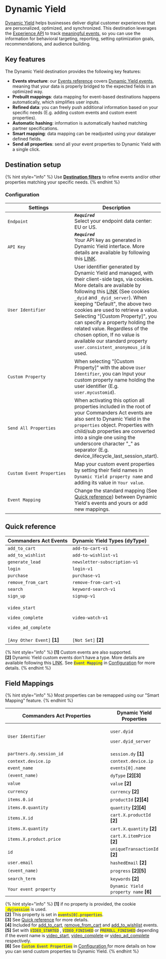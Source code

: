 # Dynamic Yield

[Dynamic Yield](https://www.dynamicyield.com) helps businesses deliver digital customer experiences that are personalized, optimized, and synchronized. This destination leverages the [Experience API](https://support.dynamicyield.com/hc/en-us/articles/360010686157-Experience-APIs-Overview) to track [meaningful events](https://dy.dev/reference/track-events), so you can use the information for behavioral targeting, reporting, setting optimization goals, recommendations, and audience building.

## Key features

The Dynamic Yield destination provides the following key features:

* **Events structure**: our [Events reference](https://community.commandersact.com/platform-x/developers/tracking/events-reference) covers [Dynamic Yield events](https://dy.dev/reference/track-events), meaning that your data is properly bridged to the expected fields in an optimized way.
* **Prebuilt mappings**: data mapping for event-based destinations happens automatically, which simplifies user inputs.
* **Refined data**: you can freely push additional information based on your specific needs (E.g. adding custom events and custom event properties).
* **Automatic hashing**: information is automatically hashed matching partner specifications.
* **Smart mapping**: data mapping can be readjusted using your datalayer defined fields.
* **Send all properties**: send all your event properties to Dynamic Yield with a single click.

## Destination setup

{% hint style="info" %}
Use [**Destination filters**](https://doc.commandersact.com/features/destinations/destination-filters) to refine events and/or other properties matching your specific needs.
{% endhint %}

### Configuration

<table><thead><tr><th width="300">Settings</th><th>Description</th></tr></thead><tbody><tr><td><code>Endpoint</code></td><td><em><strong><code>Required</code></strong></em>  <br>Select your endpoint data center: EU or US.</td></tr><tr><td><code>API Key</code></td><td><em><strong><code>Required</code></strong></em> <br>Your API key as generated in Dynamic Yield interface. More details are available by following this <a href="https://support.dynamicyield.com/hc/en-us/articles/360022734893#create-an-api-key-0-1">LINK</a>. </td></tr><tr><td><code>User Identifier</code></td><td>User identifier generated by Dynamic Yield and managed, with their client-side tags, via cookies. More details are available by following this <a href="https://support.dynamicyield.com/hc/en-us/articles/4415087403281#making-api-requests-0-1">LINK</a> (See cookies <code>_dyid</code> and <code>_dyid_server</code>). When keeping "Default", the above two cookies are used to retrieve a value. Selecting "[Custom Property]", you can specify a property holding the related value. Regardless of the chosen option, If no value is available our standard property <code>user.consistent_anonymous_id</code>  is used.</td></tr><tr><td><code>Custom Property</code></td><td>When selecting "[Custom Property]" with the above <code>User Identifier</code>, you can Input your custom property name holding the user identifier (E.g. <code>user.mycustomid</code>).</td></tr><tr><td><code>Send All Properties</code></td><td>When activating this option all properties included in the root of your Commanders Act events are also sent to Dynamic Yield in the <code>properties</code> object. Properties with child/sub properties are converted into a single one using the underscore character "_" as separator (E.g. device_lifecycle_last_session_start).</td></tr><tr><td><code>Custom Event Properties</code></td><td>Map your custom event properties by setting their field names in <code>Dynamic Yield property name</code> and adding its value in <code>Your value</code>.</td></tr><tr><td><code>Event Mapping</code></td><td>Change the standard mapping (See <a href="dynamic-yield.md#quick-reference">Quick reference</a>) between Dynamic Yield's events and yours or add new mappings.</td></tr></tbody></table>

## Quick reference

| Commanders Act Events                                                                                  | Dynamic Yield Types (dyType) |
| ------------------------------------------------------------------------------------------------------ | ---------------------------- |
| `add_to_cart`                                                                                          | `add-to-cart-v1`             |
| `add_to_wishlist`                                                                                      | `add-to-wishlist-v1`         |
| `generate_lead`                                                                                        | `newsletter-subscription-v1` |
| `login`                                                                                                | `login-v1`                   |
| `purchase`                                                                                             | `purchase-v1`                |
| `remove_from_cart`                                                                                     | `remove-from-cart-v1`        |
| `search`                                                                                               | `keyword-search-v1`          |
| `sign_up`                                                                                              | `signup-v1`                  |
| <p><code>video_start</code></p><p><code>video_complete</code></p><p><code>video_ad_complete</code></p> | `video-watch-v1`             |
| `[Any Other Event]` **\[1]**                                                                           | `[Not Set]` **\[2]**         |

{% hint style="info" %}
**\[1]** Custom events are also supported.\
**\[2]** Dynamic Yield custom events don't have a type. More details are available following this [LINK](https://support.dynamicyield.com/hc/en-us/articles/4414379007633-Reporting-Events#custom-events-0-3). See <mark style="color:blue;">`Event Mapping`</mark> in [Configuration](dynamic-yield.md#configuration) for more details.
{% endhint %}

## Field Mappings

{% hint style="info" %}
Most properties can be remapped using our "Smart Mapping" feature.
{% endhint %}

<table><thead><tr><th width="404.6685580062746">Commanders Act Properties</th><th>Dynamic Yield Properties</th></tr></thead><tbody><tr><td><code>User Identifier</code></td><td><p><code>user.dyid</code></p><p><code>user.dyid_server</code></p></td></tr><tr><td><code>partners.dy.session_id</code></td><td><code>session.dy</code> <strong>[1]</strong></td></tr><tr><td><code>context.device.ip</code></td><td><code>context.device.ip</code></td></tr><tr><td><code>event_name</code></td><td><code>events[0].name</code></td></tr><tr><td><code>(event_name)</code></td><td><code>dyType</code> <strong>[2][3]</strong></td></tr><tr><td><code>value</code></td><td><code>value</code> <strong>[2]</strong></td></tr><tr><td><code>currency</code></td><td><code>currency</code> <strong>[2]</strong></td></tr><tr><td><code>items.0.id</code></td><td><code>productId</code> <strong>[2][4]</strong></td></tr><tr><td><code>items.0.quantity</code></td><td><code>quantity</code> <strong>[2][4]</strong></td></tr><tr><td><code>items.X.id</code></td><td><code>cart.X.productId</code> <strong>[2]</strong></td></tr><tr><td><code>items.X.quantity</code></td><td><code>cart.X.quantity</code> <strong>[2]</strong></td></tr><tr><td><code>items.X.product.price</code></td><td><code>cart.X.itemPrice</code> <strong>[2]</strong></td></tr><tr><td><code>id</code></td><td><code>uniqueTransactionId</code> <strong>[2]</strong></td></tr><tr><td><code>user.email</code></td><td><code>hashedEmail</code> <strong>[2]</strong></td></tr><tr><td><code>(event_name)</code></td><td><code>progress</code> <strong>[2][5]</strong></td></tr><tr><td><code>search_term</code></td><td><code>keywords</code> <strong>[2]</strong></td></tr><tr><td><code>Your event property</code></td><td><code>Dynamic Yield property name</code> <strong>[6]</strong></td></tr></tbody></table>

{% hint style="info" %}
**\[1]** if no property is provided, the cookie <mark style="color:blue;">`_dyjsession`</mark> is used.\
**\[2]** This property is set in <mark style="color:blue;">`events[0].properties`</mark>.\
**\[3]** See [Quick reference](dynamic-yield.md#quick-reference) for more details.\
**\[4]** Included for [add\_to\_cart](https://doc.commandersact.com/developers/tracking/events-reference#add\_to\_cart), [remove\_from\_cart](https://doc.commandersact.com/developers/tracking/events-reference#remove\_from\_cart) and [add\_to\_wishlist](https://doc.commandersact.com/developers/tracking/events-reference#add\_to\_wishlist) events.\
**\[5]** Set with <mark style="color:blue;">`VIDEO_STARTED`</mark> , <mark style="color:blue;">`VIDEO_FINISHED`</mark> or <mark style="color:blue;">`PREROLL_FINISHED`</mark> depending if the event name is [video\_start](https://doc.commandersact.com/developers/tracking/events-reference/video-event-reference#video-playback-started), [video\_complete](https://doc.commandersact.com/developers/tracking/events-reference/video-event-reference#video-playback-completed) or [video\_ad\_complete](https://doc.commandersact.com/developers/tracking/events-reference/video-event-reference#video-a-d-completed) respectively.\
**\[6]** See <mark style="color:blue;">`Custom Event Properties`</mark> in [Configuration ](dynamic-yield.md#configuration)for more details on how you can send custom properties to Dynamic Yield.
{% endhint %}


